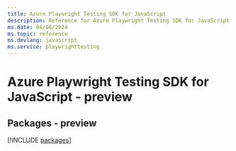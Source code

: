 ```yaml
---
title: Azure Playwright Testing SDK for JavaScript
description: Reference for Azure Playwright Testing SDK for JavaScript
ms.date: 04/08/2024
ms.topic: reference
ms.devlang: javascript
ms.service: playwrighttesting
---
```

# Azure Playwright Testing SDK for JavaScript - preview
## Packages - preview
[!INCLUDE [packages](playwright-testing-index.md)]